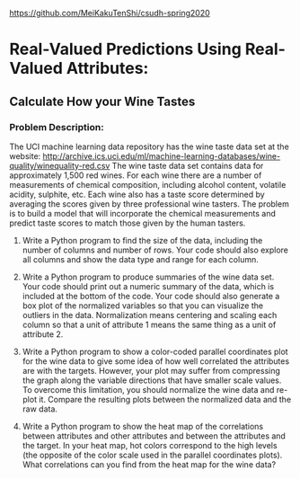 https://github.com/MeiKakuTenShi/csudh-spring2020

# Real-Valued Predictions Using Real-Valued Attributes: 
## Calculate How your Wine Tastes
### Problem Description:

The UCI machine learning data repository has the wine taste data set at the website: http://archive.ics.uci.edu/ml/machine-learning-databases/wine-quality/winequality-red.csv
The wine taste data set contains data for approximately 1,500 red wines. For each wine there are a number of measurements of chemical composition, including alcohol content, volatile acidity, sulphite, etc. Each wine also has a taste score determined by averaging the scores given by three professional wine tasters. The problem is to build a model that will incorporate the chemical measurements and predict taste scores to match those given by the human tasters.

1.	Write a Python program to find the size of the data, including the number of columns and number of rows. Your code should also explore all columns and show the data type and range for each column.
 
2.	Write a Python program to produce summaries of the wine data set. Your code should print out a numeric summary of the data, which is included at the bottom of the code. Your code should also generate a box plot of the normalized variables so that you can visualize the outliers in the data. Normalization means centering and scaling each column so that a unit of attribute 1 means the same thing as a unit of attribute 2.

3.	Write a Python program to show a color-coded parallel coordinates plot for the wine data to give some idea of how well correlated the attributes are with the targets. However, your plot may suffer from compressing the graph along the variable directions that have smaller scale values. To overcome this limitation, you should normalize the wine data and re-plot it. Compare the resulting plots between the normalized data and the raw data.

4.	Write a Python program to show the heat map of the correlations between attributes and other attributes and between the attributes and the target. In your heat map, hot colors correspond to the high levels (the opposite of the color scale used in the parallel coordinates plots). What correlations can you find from the heat map for the wine data? 
